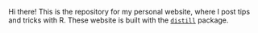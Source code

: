Hi there! This is the repository for my personal website, where I post tips and tricks with R. These website is built with the [`distill`](https://pkgs.rstudio.com/distill/)
package.
